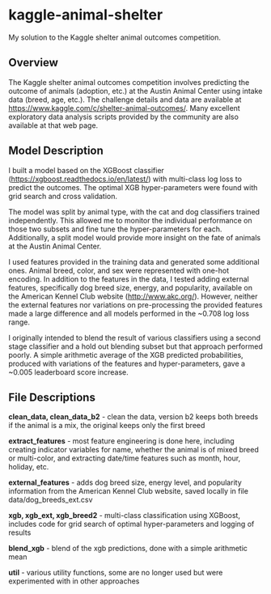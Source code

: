 # kaggle-animal-shelter
My solution to the Kaggle shelter animal outcomes competition.

## Overview
The Kaggle shelter animal outcomes competition involves predicting the outcome of animals (adoption, etc.) at the Austin Animal Center using intake data (breed, age, etc.). The challenge details and data are available at https://www.kaggle.com/c/shelter-animal-outcomes/. Many excellent exploratory data analysis scripts provided by the community are also available at that web page.

## Model Description
I built a model based on the XGBoost classifier (https://xgboost.readthedocs.io/en/latest/) with multi-class log loss to predict the outcomes. The optimal XGB hyper-parameters were found with grid search and cross validation.

The model was split by animal type, with the cat and dog classifiers trained independently. This allowed me to monitor the individual performance on those two subsets and fine tune the hyper-parameters for each. Additionally, a split model would provide more insight on the fate of animals at the Austin Animal Center.

I used features provided in the training data and generated some additional ones. Animal breed, color, and sex were represented with one-hot encoding. In addition to the features in the data, I tested adding external features, specifically dog breed size, energy, and popularity, available on the American Kennel Club website (http://www.akc.org/). However, neither the external features nor variations on pre-processing the provided features made a large difference and all models performed in the ~0.708 log loss range.

I originally intended to blend the result of various classifiers using a second stage classifier and a hold out blending subset but that approach performed poorly. A simple arithmetic average of the XGB predicted probabilities, produced with variations of the features and hyper-parameters, gave a ~0.005 leaderboard score increase.


## File Descriptions
**clean_data, clean_data_b2** - clean the data, version b2 keeps both breeds if the animal is a mix, the original keeps only the first breed

**extract_features** - most feature engineering is done here, including creating indicator variables for name, whether the animal is of mixed breed or multi-color, and extracting date/time features such as month, hour, holiday, etc.

**external_features** - adds dog breed size, energy level, and popularity information from the American Kennel Club website, saved locally in file data/dog_breeds_ext.csv

**xgb, xgb_ext, xgb_breed2** - multi-class classification using XGBoost, includes code for grid search of optimal hyper-parameters and logging of results

**blend_xgb** - blend of the xgb predictions, done with a simple arithmetic mean

**util** - various utility functions, some are no longer used but were experimented with in other approaches
